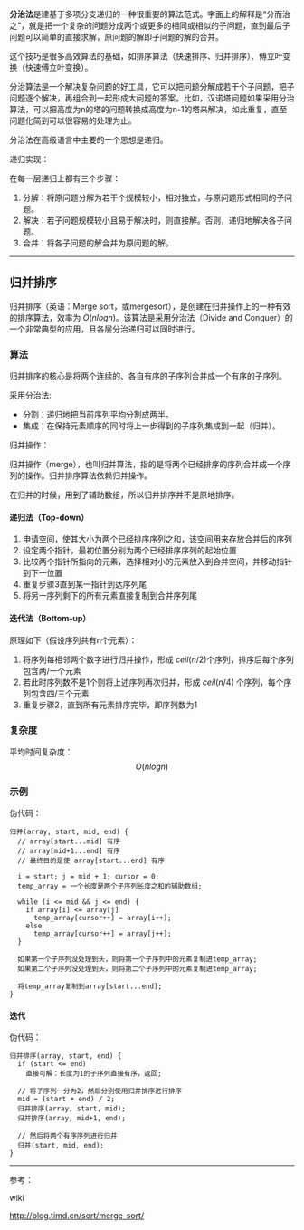 **分治法**是建基于多项分支递归的一种很重要的算法范式。字面上的解释是“分而治之”，就是把一个复杂的问题分成两个或更多的相同或相似的子问题，直到最后子问题可以简单的直接求解，原问题的解即子问题的解的合并。 

这个技巧是很多高效算法的基础，如排序算法（快速排序、归并排序）、傅立叶变换（快速傅立叶变换）。 

分治算法是一个解决复杂问题的好工具，它可以把问题分解成若干个子问题，把子问题逐个解决，再组合到一起形成大问题的答案。比如，汉诺塔问题如果采用分治算法，可以把高度为n的塔的问题转换成高度为n-1的塔来解决，如此重复，直至问题化简到可以很容易的处理为止。 

分治法在高级语言中主要的一个思想是递归。

递归实现：

在每一层递归上都有三个步骤： 

1. 分解：将原问题分解为若干个规模较小，相对独立，与原问题形式相同的子问题。
2. 解决：若子问题规模较小且易于解决时，则直接解。否则，递归地解决各子问题。
3. 合并：将各子问题的解合并为原问题的解。

***

## 归并排序

归并排序（英语：Merge sort，或mergesort），是创建在归并操作上的一种有效的排序算法，效率为 $O(n log n)​$。该算法是采用分治法（Divide and Conquer）的一个非常典型的应用，且各层分治递归可以同时进行。 

### 算法

归并排序的核心是将两个连续的、各自有序的子序列合并成一个有序的子序列。

采用分治法: 

- 分割：递归地把当前序列平均分割成两半。
- 集成：在保持元素顺序的同时将上一步得到的子序列集成到一起（归并）。

归并操作：

归并操作（merge），也叫归并算法，指的是将两个已经排序的序列合并成一个序列的操作。归并排序算法依赖归并操作。

在归并的时候，用到了辅助数组，所以归并排序并不是原地排序。

#### 递归法（Top-down）

1. 申请空间，使其大小为两个已经排序序列之和，该空间用来存放合并后的序列
2. 设定两个指针，最初位置分别为两个已经排序序列的起始位置
3. 比较两个指针所指向的元素，选择相对小的元素放入到合并空间，并移动指针到下一位置
4. 重复步骤3直到某一指针到达序列尾
5. 将另一序列剩下的所有元素直接复制到合并序列尾

#### 迭代法（Bottom-up）

原理如下（假设序列共有n个元素）：

1. 将序列每相邻两个数字进行归并操作，形成 $ceil(n/2)​$ 个序列，排序后每个序列包含两/一个元素
2. 若此时序列数不是1个则将上述序列再次归并，形成 $ceil(n/4)$ 个序列，每个序列包含四/三个元素
3. 重复步骤2，直到所有元素排序完毕，即序列数为1

### 复杂度

平均时间复杂度：
$$
O(n logn)
$$

### 示例

伪代码：

```text
归并(array, start, mid, end) {
  // array[start...mid] 有序
  // array[mid+1...end] 有序
  // 最终目的是使 array[start...end] 有序

  i = start; j = mid + 1; cursor = 0;
  temp_array = 一个长度是两个子序列长度之和的辅助数组;
  
  while (i <= mid && j <= end) {
    if array[i] <= array[j] 
      temp_array[cursor++] = array[i++];
    else
      temp_array[cursor++] = array[j++];
  }

  如果第一个子序列没处理到头，则将第一个子序列中的元素复制进temp_array;
  如果第二个子序列没处理到头，则将第二个子序列中的元素复制进temp_array;

  将temp_array复制到array[start...end];
}
```

#### 迭代

伪代码：

```text
归并排序(array, start, end) {
  if (start <= end) 
    直接可解：长度为1的子序列直接有序，返回;
  
  // 将子序列一分为2，然后分别使用归并排序进行排序
  mid = (start + end) / 2;
  归并排序(array, start, mid);
  归并排序(array, mid+1, end);

  // 然后将两个有序序列进行归并
  归并(start, mid, end);
}
```





***

参考：

wiki

http://blog.timd.cn/sort/merge-sort/